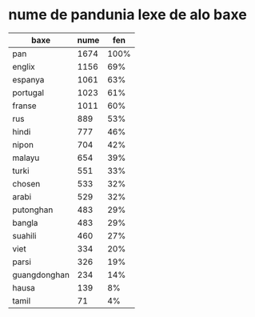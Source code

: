 # nume de pandunia lexe de alo baxe

| baxe  | nume  | fen |
|-------|-------|-----|
| pan | 1674 | 100% |
| englix | 1156 | 69% |
| espanya | 1061 | 63% |
| portugal | 1023 | 61% |
| franse | 1011 | 60% |
| rus | 889 | 53% |
| hindi | 777 | 46% |
| nipon | 704 | 42% |
| malayu | 654 | 39% |
| turki | 551 | 33% |
| chosen | 533 | 32% |
| arabi | 529 | 32% |
| putonghan | 483 | 29% |
| bangla | 483 | 29% |
| suahili | 460 | 27% |
| viet | 334 | 20% |
| parsi | 326 | 19% |
| guangdonghan | 234 | 14% |
| hausa | 139 | 8% |
| tamil | 71 | 4% |
